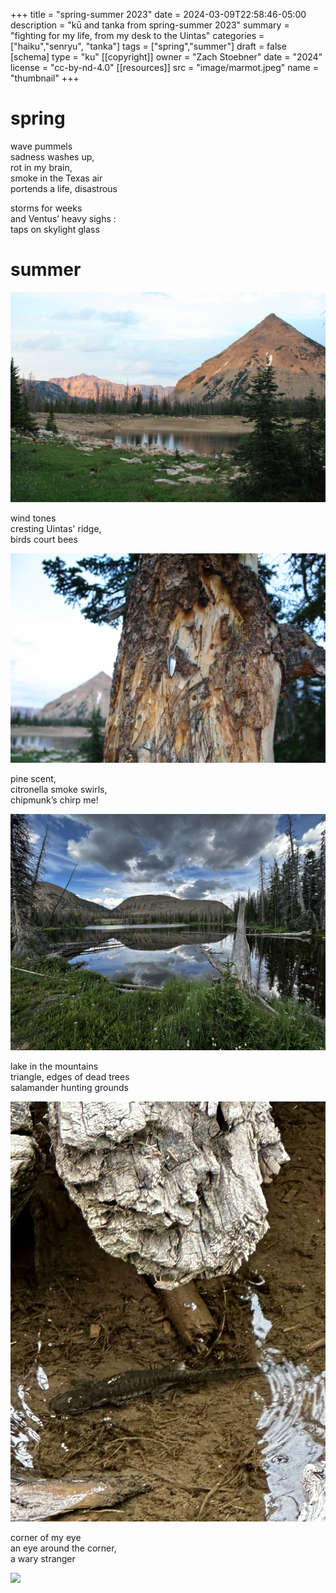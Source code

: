 +++
title = "spring-summer 2023"
date = 2024-03-09T22:58:46-05:00
description = "kū and tanka from spring-summer 2023"
summary = "fighting for my life, from my desk to the Uintas"
categories = ["haiku","senryu", "tanka"]
tags = ["spring","summer"]
draft = false
[schema]
  type = "ku"
[[copyright]]
  owner = "Zach Stoebner"
  date = "2024"
  license = "cc-by-nd-4.0"
[[resources]]
  src = "image/marmot.jpeg"
  name = "thumbnail"
+++

# spring

wave pummels <br>
sadness washes up, <br>
rot in my brain, <br>
smoke in the Texas air <br>
portends a life, disastrous <br>

storms for weeks <br>
and Ventus’ heavy sighs : <br>
taps on skylight glass <br>

# summer 

<img src="image/notch.JPG" />

wind tones <br>
cresting Uintas' ridge, <br>
birds court bees <br>

<img src="image/fish_tackle.JPG" />

pine scent, <br>
citronella smoke swirls, <br>
chipmunk’s chirp me! <br>

<img src="image/clegg.jpeg" />

lake in the mountains <br>
triangle, edges of dead trees <br>
salamander hunting grounds <br>

<img src="image/salamander.jpeg" />

corner of my eye <br>
an eye around the corner, <br>
a wary stranger <br>

<img src="image/marmot.jpeg" />
